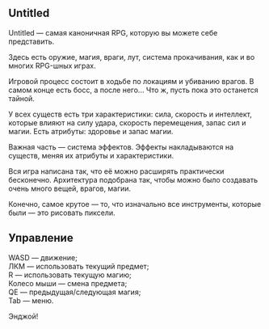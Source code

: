 ## Untitled

Untitled — самая каноничная RPG, которую вы можете себе представить.

Здесь есть оружие, магия, враги, лут, система прокачивания, как и во многих RPG-шных играх.

Игровой процесс состоит в ходьбе по локациям и убиванию врагов. В самом конце есть босс, а после него...
Что ж, пусть пока это останется тайной.

У всех существ есть три характеристики: сила, скорость и интеллект, которые влияют на силу удара, скорость перемещения, запас сил и магии.
Есть атрибуты: здоровье и запас магии. 

Важная часть — система эффектов. Эффекты накладываются на существ, меняя их атрибуты и характеристики.

Вся игра написана так, что её можно расширять практически бесконечно. Архитектура подобрана так, чтобы можно было создавать очень много вещей, врагов, магии.

Конечно, самое крутое — то, что изначально все инструменты, которые были — это рисовать пиксели.

## Управление
WASD — движение;  
ЛКМ — использовать текущий предмет;  
R — использовать текущую магию;  
Колесо мыши — смена предмета;  
QE — предыдущая/следующая магия;  
Tab — меню.  

Энджой!
